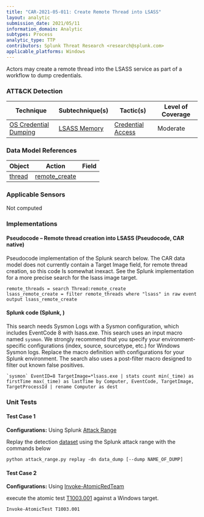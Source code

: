 ```yaml
---
title: "CAR-2021-05-011: Create Remote Thread into LSASS"
layout: analytic
submission_date: 2021/05/11
information_domain: Analytic
subtypes: Process
analytic_type: TTP
contributors: Splunk Threat Research <research@splunk.com>
applicable_platforms: Windows
---
```


Actors may create a remote thread into the LSASS service as part of a workflow to dump credentials.


### ATT&CK Detection

|Technique|Subtechnique(s)|Tactic(s)|Level of Coverage|
|---|---|---|---|
|[OS Credential Dumping](https://attack.mitre.org/techniques/T1003/)|[LSASS Memory](https://attack.mitre.org/techniques/T1003/001/)|[Credential Access](https://attack.mitre.org/tactics/TA0006/)|Moderate|

### Data Model References

|Object|Action|Field|
|---|---|---|
|[thread](/data_model/thread) | [remote_create](/data_model/thread#remote_create) | [](/data_model/thread#) |


### Applicable Sensors
Not computed

### Implementations

#### Pseudocode – Remote thread creation into LSASS (Pseudocode, CAR native)


Pseudocode implementation of the Splunk search below. The CAR data model does not currently contain a Target Image field, for remote thread creation, so this code Is somewhat inexact. See the Splunk implementation for a more precise search for the lsass image target.


```
remote_threads = search Thread:remote_create
lsass_remote_create = filter remote_threads where "lsass" in raw event
output lsass_remote_create
```


#### Splunk code (Splunk, )


This search needs Sysmon Logs with a Sysmon configuration, which includes EventCode 8 with lsass.exe. This search uses an input macro named `sysmon`. We strongly recommend that you specify your environment-specific configurations (index, source, sourcetype, etc.) for Windows Sysmon logs. Replace the macro definition with configurations for your Splunk environment. The search also uses a post-filter macro designed to filter out known false positives.


```
`sysmon` EventID=8 TargetImage=*lsass.exe | stats count min(_time) as firstTime max(_time) as lastTime by Computer, EventCode, TargetImage, TargetProcessId | rename Computer as dest
```



### Unit Tests

#### Test Case 1

**Configurations:** Using Splunk [Attack Range](https://github.com/splunk/attack_range)

Replay the detection [dataset](https://media.githubusercontent.com/media/splunk/attack_data/master/datasets/attack_techniques/T1003.001/atomic_red_team/windows-sysmon.log)  using the Splunk attack range with the commands below

```
python attack_range.py replay -dn data_dump [--dump NAME_OF_DUMP]
```

#### Test Case 2

**Configurations:** Using [Invoke-AtomicRedTeam](https://github.com/redcanaryco/invoke-atomicredteam)

execute the atomic test [T1003.001](https://github.com/redcanaryco/atomic-red-team/tree/master/atomics/T1003.001) against a Windows target.

```
Invoke-AtomicTest T1003.001
```


